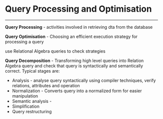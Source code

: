 # Query Processing and Optimisation

[]()

---

**Query Processing** - activities involved in retrieving dta from the database

**Query Optimisation** - Choosing an efficient execution strategy for processing a query

use Relational Algebra queries to check strategies

**Query Decomposition** - Transforming high level queries into Relation Algebra query and check that query is syntactically and semantically correct. Typical stages are:

- Analysis - analyse query syntactically using compiler techniques, verify relations, attributes and operation
- Normalization - Converts query into a normalized form for easier manipulation
- Semantic analysis -
- Simplification
- Query restructuring
